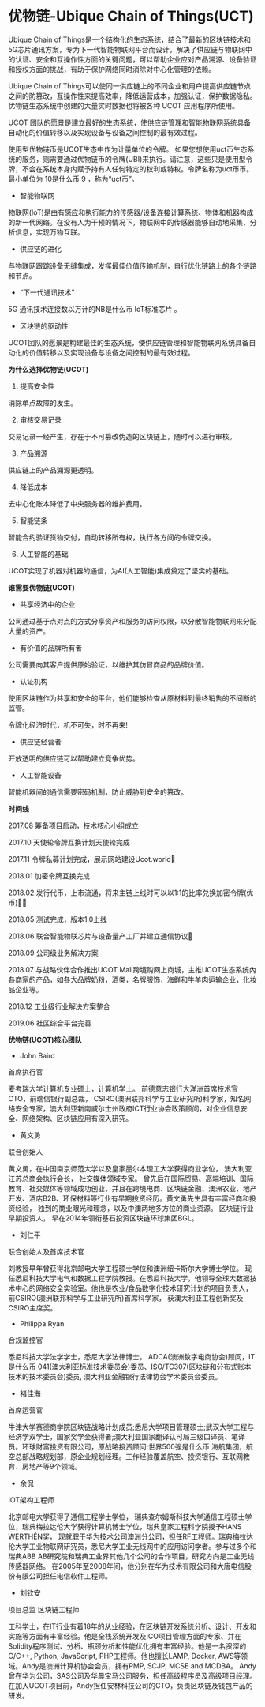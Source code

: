 # 

# 优物链-Ubique Chain of Things(UCT)

Ubique Chain of Things是一个结构化的生态系统，结合了最新的区块链技术和5G芯片通讯方案，专为下一代智能物联网平台而设计，解决了供应链与物联网中的认证、安全和互操作性方面的关键问题，可以帮助企业应对产品溯源、设备验证和授权方面的挑战，有助于保护网络同时消除对中心化管理的依赖。

Ubique Chain of Things可以使同一供应链上的不同企业和用户提高供应链节点之间的防篡改，互操作性来提高效率，降低运营成本，加强认证，保护数据隐私。优物链生态系统中创建的大量实时数据也将被各种 UCOT 应用程序所使用。

UCOT 团队的愿景是建立最好的生态系统，使供应链管理和智能物联网系统具备自动化的价值转移以及实现设备与设备之间控制的最有效过程。

使用型优物链币是UCOT生态中作为计量单位的令牌。 如果您想使用uct币生态系统的服务，则需要通过优物链币的令牌(UBI)来执行。请注意，这些只是使用型令牌，不会在系统本身内赋予持有人任何特定的权利或特权。令牌名称为uct币币。最小单位为 10是什么币 9 ，称为“uct币”。

- 智能物联网

物联网(IoT)是由有感应和执行能力的传感器/设备连接计算系统、物体和机器构成的新一代网络。在没有人为干预的情况下，物联网中的传感器能够自动地采集、分析信息，实现万物互联。

- 供应链的进化

与物联网跟踪设备无缝集成，发挥最佳价值传输机制，自行优化链路上的各个链路和节点。

- “下一代通讯技术”

5G 通讯技术连接数以万计的NB是什么币 IoT标准芯片 。

- 区块链的驱动性

UCOT团队的愿景是构建最佳的生态系统，使供应链管理和智能物联网系统具备自动化的价值转移以及实现设备与设备之间控制的最有效过程。

**为什么选择优物链(UCOT)**

1. 提高安全性

消除单点故障的发生。

2. 审核交易记录

交易记录一经产生，存在于不可篡改伪造的区块链上，随时可以进行审核。

3. 产品溯源

供应链上的产品溯源更透明。

4. 降低成本

去中心化账本降低了中央服务器的维护费用。

5. 智能链条

智能合约验证货物交付，自动转移所有权，执行各方间的令牌交换。

6. 人工智能的基础

UCOT实现了机器对机器的通信，为AI(人工智能)集成奠定了坚实的基础。

**谁需要优物链(UCOT)**

- 共享经济中的企业

公司通过基于点对点的方式分享资产和服务的访问权限，以分散智能物联网来分配大量的资产。

- 有价值的品牌所有者

公司需要向其客户提供原始验证，以维护其仿冒商品的品牌价值。

- 认证机构

使用区块链作为共享和安全的平台，他们能够检查从原材料到最终销售的不间断的监管。

令牌化经济时代，机不可失，时不再来!

- 供应链经营者

开放透明的供应链可以帮助建立竞争优势。

- 人工智能设备

智能机器间的通信需要密码机制，防止威胁到安全的篡改。

**时间线**

2017.08 筹备项目启动，技术核心小组成立

2017.10 天使轮令牌互换计划天使轮完成

2017.11 令牌私募计划完成，展示网站建设Ucot.world

2018.01 加密令牌互换完成

2018.02 发行代币，上市流通，将来主链上线时可以以1:1的比率兑换加密令牌(优币)

2018.05 测试完成，版本1.0上线

2018.06 联合智能物联芯片与设备量产工厂并建立通信协议

2018.09 公司级业务解决方案

2018.07   与战略伙伴合作推出UCOT Mall跨境购网上商城，主推UCOT生态系统內各商家的产品，如各大品牌奶粉，酒类，名牌服饰，海鲜和牛羊肉运输企业，化妆品企业等。

2018.12 工业级行业解决方案整合

2019.06   社区综合平台完善

**优物链(UCOT)核心团队**

- John Baird

首席执行官

麦考瑞大学计算机专业硕士，计算机学士。 前德意志银行大洋洲首席技术官CTO，前瑞信银行副总裁， CSIRO(澳洲联邦科学与工业研究所)科学家，知名网络安全专家，澳大利亚新南威尔士州政府ICT行业协会政策顾问，对企业信息安全、网络架构、区块链应用有深入研究。

- 黄文勇

联合创始人

黄文勇，在中国南京师范大学以及皇家墨尔本理工大学获得商业学位， 澳大利亚江苏总商会执行会长， 社交媒体领域专家。 曾先后在国际贸易、高端培训、国际教育、社交媒体等领域成功创业，并且在跨境电商、区块链金融、澳洲农业、地产开发、酒店B2B、环保材料等行业有早期投资经历。黄文勇先生具有丰富经商和投资经验， 独到的商业眼光和理念，以及中澳两地多方位的商业资源。 区块链行业早期投资人， 早在2014年领衔基石投资区块链环球集团BGL。

- 刘仁平

联合创始人及首席技术官

刘教授早年曾获得北京邮电大学工程硕士学位和澳洲纽卡斯尔大学博士学位。 现任悉尼科技大学电气和数据工程学院教授。在悉尼科技大学，他领导全球大数据技术中心的网络安全实验室。他也是农业/食品数字化技术研究计划的项目负责人， 前CSIRO(澳洲联邦科学与工业研究所)首席科学家， 获澳大利亚工程创新奖及CSIRO主席奖。

- Philippa Ryan

合规监控官

悉尼科技大学法学学士，悉尼大学法律博士。 ADCA(澳洲数字电商协会)顾问，IT是什么币 041(澳大利亚标准技术委员会)委员、ISO/TC307(区块链和分布式账本技术的技术委员会)委员, 澳大利亚金融银行法律协会学术委员会委员。

- 褚佳海

首席运营官

牛津大学赛德商学院区块链战略计划成员;悉尼大学项目管理硕士;武汉大学工程与经济学双学士，国家奖学金获得者;澳大利亚国家翻译认可局三级口译员、笔译员。环球财富投资有限公司，原战略投资顾问;世界500强是什么币 海航集团，航空总部战略规划部，原企业规划经理。工作经验覆盖航空、投资银行、互联网教育、房地产等9个领域。

- 余侃

IOT架构工程师

北京邮电大学获得了通信工程学士学位， 瑞典查尔姆斯科技大学通信工程硕士学位，瑞典梅拉达伦大学获得计算机博士学位，瑞典皇家工程科学院授予HANS WERTHÉN奖， 现就职于华为技术公司澳洲分公司，担任RF工程师。瑞典梅拉达伦大学工业物联网研究员，悉尼大学工业无线网中的应用访问学者。参与过多个和瑞典ABB AB研究院和瑞典工业界其他几个公司的合作项目，研究方向是工业无线传感器网络。 在2005年至2008年间，他分别在华为技术有限公司和大唐电信股份有限公司担任电信软件工程师。

- 刘钦安

项目总监 区块链工程师

工科学士，在IT行业有着18年的从业经验，在区块链开发系统分析、设计、开发和实施等方面有丰富经验。他是全栈系统开发及ICO项目管理方面的专家、并在Solidity程序测试、分析、瓶颈分析和性能优化拥有丰富经验。他是一名资深的C/C++, Python, JavaScript, PHP工程师。他也擅长LAMP, Docker, AWS等领域。Andy是澳洲计算机协会会员，拥有PMP, SCJP, MCSE and MCDBA。 Andy曾在华为公司，SAS公司及华晨宝马公司服务，担任高级程序员及高级项目经理。在加入UCOT项目前，Andy担任安林科技公司的CTO，负责区块链及钱包产品的研发。

